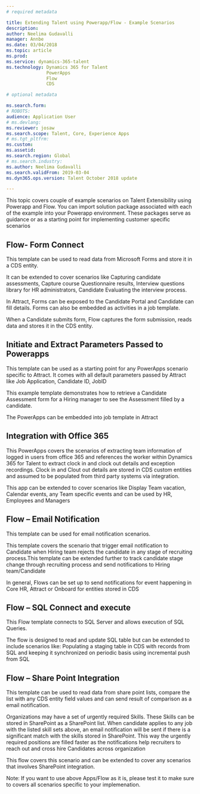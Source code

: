 ```yaml
---
# required metadata

title: Extending Talent using Powerapp/Flow - Example Scenarios
description: 
author: Neelima Gudavalli
manager: Annbe
ms.date: 03/04/2018
ms.topic: article
ms.prod: 
ms.service: dynamics-365-talent
ms.technology: Dynamics 365 for Talent
               PowerApps
               Flow
               CDS

# optional metadata

ms.search.form: 
# ROBOTS: 
audience: Application User
# ms.devlang: 
ms.reviewer: josaw
ms.search.scope: Talent, Core, Experience Apps
# ms.tgt_pltfrm: 
ms.custom:
ms.assetid: 
ms.search.region: Global
# ms.search.industry: 
ms.author: Neelima Gudavalli
ms.search.validFrom: 2019-03-04
ms.dyn365.ops.version: Talent October 2018 update

---
```

This topic covers couple of example scenarios on Talent Extensibility using Powerapp and Flow. You can import solution package associated with each of the example into your Powerapp environment. These packages serve as guidance or as a starting point for implementing customer specific scenarios

## Flow- Form Connect
This template can be used to read data from Microsoft Forms and store it in a CDS entity.

It can be extended to cover scenarios like Capturing candidate assessments, Capture course Questionnaire results, Interview questions library for HR administrators, Candidate Evaluating the interview process.

In Attract, Forms can be exposed to the Candidate Portal and Candidate can fill details. Forms can also be embedded as activities in a job template.

When a Candidate submits form, Flow captures the form submission, reads data and stores it in the CDS entity.
## Initiate and Extract Parameters Passed to Powerapps
This template can be used as a starting point for any PowerApps scenario specific to Attract. It comes with all default parameters passed by Attract like Job Application, Candidate ID, JobID

This example template demonstrates how to retrieve a Candidate Assessment form for a Hiring manager to see the Assessment filled by a candidate.

The PowerApps can be embedded into job template in Attract
## Integration with Office 365
This PowerApps covers the scenarios of extracting team information of logged in users from office 365 and references the worker within Dynamics 365 for Talent to extract clock in and clock out details and exception recordings. Clock in and Clout out details are stored in CDS custom entities and assumed to be populated from third party systems via integration.

This app can be extended to cover scenarios like Display Team vacation, Calendar events, any Team specific events and can be used by HR, Employees and Managers
## Flow – Email Notification
This template can be used for email notification scenarios.

This template covers the scenario that trigger email notification to Candidate when Hiring team rejects the candidate in any stage of recruiting process.This template can be extended further to track candidate stage change through recruiting process and send notifications to Hiring team/Candidate

In general, Flows can be set up to send notifications for event happening in Core HR, Attract or Onboard for entities stored in CDS
## Flow – SQL Connect and execute
This Flow template connects to SQL Server and allows execution of SQL Queries.

The flow is designed to read and update SQL table but can be extended to include scenarios like: Populating a staging table in CDS with records from SQL and keeping it synchronized on periodic basis using incremental push from SQL
## Flow – Share Point Integration
This template can be used to read data from share point lists, compare the list with any CDS entity field values and can send result of comparison as a email notification. 

Organizations may have a set of urgently required Skills. These Skills can be stored in SharePoint as a SharePoint list.  When candidate applies to any job with the listed skill sets above, an email notification will be sent if there is a significant match with the skills stored in SharePoint. This way the urgently required positions are filled faster as the notifications help recruiters to reach out and cross hire Candidates across organization

This flow covers this scenario and can be extended to cover any scenarios that involves SharePoint integration.

Note: If you want to use above Apps/Flow as it is, please test it to make sure to covers all scenarios specific to your implemenation.
